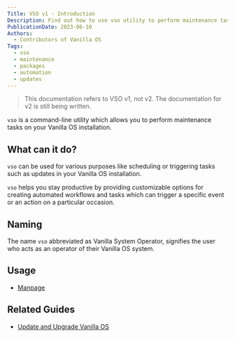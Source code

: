 ```yaml
---
Title: VSO v1 - Introduction
Description: Find out how to use vso utility to perform maintenance tasks on Vanilla OS.
PublicationDate: 2023-06-10
Authors: 
  - Contributors of Vanilla OS
Tags:
  - vso
  - maintenance
  - packages
  - automation
  - updates
---
```


> This documentation refers to VSO v1, not v2. The documentation for v2 is still being written.

`vso` is a command-line utility which allows you to perform maintenance tasks on your Vanilla OS installation.

## What can it do?

`vso` can be used for various purposes like scheduling or triggering tasks such as updates in your Vanilla OS installation.

`vso` helps you stay productive by providing customizable options for creating automated workflows and tasks which can trigger a specific event or an action on a particular occasion.

## Naming

The name `vso` abbreviated as Vanilla System Operator, signifies the user who acts as an operator of their Vanilla OS system.

## Usage

- [Manpage](vso-manpage)

## Related Guides

- [Update and Upgrade Vanilla OS](https://handbook.vanillaos.org/2022/12/10/updates.html)
